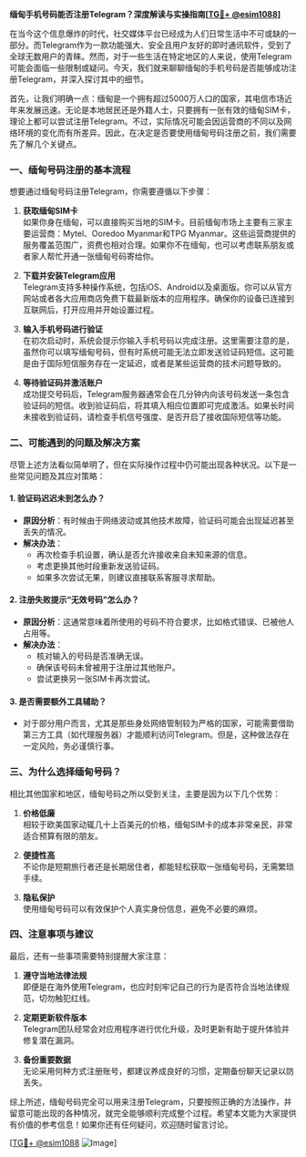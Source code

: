 **缅甸手机号码能否注册Telegram？深度解读与实操指南[[TG💪+ @esim1088](https://t.me/s/esim1088)]**

在当今这个信息爆炸的时代，社交媒体平台已经成为人们日常生活中不可或缺的一部分。而Telegram作为一款功能强大、安全且用户友好的即时通讯软件，受到了全球无数用户的青睐。然而，对于一些生活在特定地区的人来说，使用Telegram可能会面临一些限制或疑问。今天，我们就来聊聊缅甸的手机号码是否能够成功注册Telegram，并深入探讨其中的细节。

首先，让我们明确一点：缅甸是一个拥有超过5000万人口的国家，其电信市场近年来发展迅速。无论是本地居民还是外籍人士，只要拥有一张有效的缅甸SIM卡，理论上都可以尝试注册Telegram。不过，实际情况可能会因运营商的不同以及网络环境的变化而有所差异。因此，在决定是否要使用缅甸号码注册之前，我们需要先了解几个关键点。

### 一、缅甸号码注册的基本流程

想要通过缅甸号码注册Telegram，你需要遵循以下步骤：

1. **获取缅甸SIM卡**  
   如果你身在缅甸，可以直接购买当地的SIM卡。目前缅甸市场上主要有三家主要运营商：Mytel、Ooredoo Myanmar和TPG Myanmar。这些运营商提供的服务覆盖范围广，资费也相对合理。如果你不在缅甸，也可以考虑联系朋友或者家人帮忙开通一张缅甸号码寄给你。

2. **下载并安装Telegram应用**  
   Telegram支持多种操作系统，包括iOS、Android以及桌面版。你可以从官方网站或者各大应用商店免费下载最新版本的应用程序。确保你的设备已连接到互联网后，打开应用并开始设置过程。

3. **输入手机号码进行验证**  
   在初次启动时，系统会提示你输入手机号码以完成注册。这里需要注意的是，虽然你可以填写缅甸号码，但有时系统可能无法立即发送验证码短信。这可能是由于国际短信服务存在一定延迟，或者是某些运营商的技术问题导致的。

4. **等待验证码并激活账户**  
   成功提交号码后，Telegram服务器通常会在几分钟内向该号码发送一条包含验证码的短信。收到验证码后，将其填入相应位置即可完成激活。如果长时间未接收到验证码，请检查手机信号强度、是否开启了接收国际短信等功能。

### 二、可能遇到的问题及解决方案

尽管上述方法看似简单明了，但在实际操作过程中仍可能出现各种状况。以下是一些常见问题及其应对策略：

#### 1. 验证码迟迟未到怎么办？
- **原因分析**：有时候由于网络波动或其他技术故障，验证码可能会出现延迟甚至丢失的情况。
- **解决办法**：
  - 再次检查手机设置，确认是否允许接收来自未知来源的信息。
  - 考虑更换其他时段重新发送验证码。
  - 如果多次尝试无果，则建议直接联系客服寻求帮助。

#### 2. 注册失败提示“无效号码”怎么办？
- **原因分析**：这通常意味着所使用的号码不符合要求，比如格式错误、已被他人占用等。
- **解决办法**：
  - 核对输入的号码是否准确无误。
  - 确保该号码未曾被用于注册过其他账户。
  - 尝试更换另一张SIM卡再次尝试。

#### 3. 是否需要额外工具辅助？
- 对于部分用户而言，尤其是那些身处网络管制较为严格的国家，可能需要借助第三方工具（如代理服务器）才能顺利访问Telegram。但是，这种做法存在一定风险，务必谨慎行事。

### 三、为什么选择缅甸号码？

相比其他国家和地区，缅甸号码之所以受到关注，主要是因为以下几个优势：

1. **价格低廉**  
   相较于欧美国家动辄几十上百美元的价格，缅甸SIM卡的成本非常亲民，非常适合预算有限的朋友。

2. **便捷性高**  
   不论你是短期旅行者还是长期居住者，都能轻松获取一张缅甸号码，无需繁琐手续。

3. **隐私保护**  
   使用缅甸号码可以有效保护个人真实身份信息，避免不必要的麻烦。

### 四、注意事项与建议

最后，还有一些事项需要特别提醒大家注意：

1. **遵守当地法律法规**  
   即便是在海外使用Telegram，也应时刻牢记自己的行为是否符合当地法律规范，切勿触犯红线。

2. **定期更新软件版本**  
   Telegram团队经常会对应用程序进行优化升级，及时更新有助于提升体验并修复潜在漏洞。

3. **备份重要数据**  
   无论采用何种方式注册账号，都建议养成良好的习惯，定期备份聊天记录以防丢失。

综上所述，缅甸号码完全可以用来注册Telegram，只要按照正确的方法操作，并留意可能出现的各种情况，就完全能够顺利完成整个过程。希望本文能为大家提供有价值的参考信息！如果你还有任何疑问，欢迎随时留言讨论。

[[TG💪+ @esim1088](https://t.me/s/esim1088) ![Image](https://i.postimg.cc/4NQfJmqS/Snipaste-2025-05-13-00-14-12.png)]